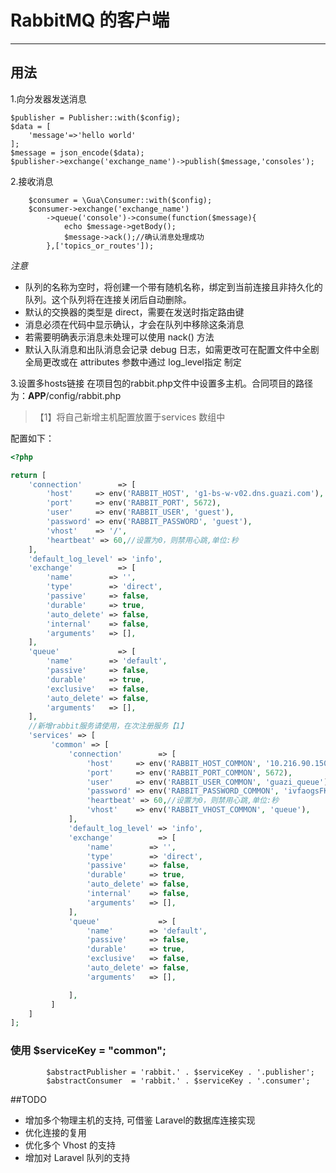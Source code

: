 # RabbitMQ 的客户端
---
用法
----
1.向分发器发送消息

    $publisher = Publisher::with($config);
    $data = [
        'message'=>'hello world'
    ];
    $message = json_encode($data);
    $publisher->exchange('exchange_name')->publish($message,'consoles');
2.接收消息

        $consumer = \Gua\Consumer::with($config);
        $consumer->exchange('exchange_name')
            ->queue('console')->consume(function($message){
                echo $message->getBody();
                $message->ack();//确认消息处理成功
            },['topics_or_routes']);

*注意*  
* 队列的名称为空时，将创建一个带有随机名称，绑定到当前连接且非持久化的队列。这个队列将在连接关闭后自动删除。
* 默认的交换器的类型是 direct，需要在发送时指定路由键
* 消息必须在代码中显示确认，才会在队列中移除这条消息
* 若需要明确表示消息未处理可以使用 nack() 方法
* 默认入队消息和出队消息会记录 debug 日志，如需更改可在配置文件中全剧全局更改或在 attributes 参数中通过 log_level指定 制定

3.设置多hosts链接
在项目包的rabbit.php文件中设置多主机。合同项目的路径为：__APP__/config/rabbit.php
> 【1】将自己新增主机配置放置于services 数组中

配置如下：

```php
<?php

return [
    'connection'        => [
        'host'     => env('RABBIT_HOST', 'g1-bs-w-v02.dns.guazi.com'),
        'port'     => env('RABBIT_PORT', 5672),
        'user'     => env('RABBIT_USER', 'guest'),
        'password' => env('RABBIT_PASSWORD', 'guest'),
        'vhost'    => '/',
        'heartbeat' => 60,//设置为0，则禁用心跳,单位:秒
    ],
    'default_log_level' => 'info',
    'exchange'          => [
        'name'        => '',
        'type'        => 'direct',
        'passive'     => false,
        'durable'     => true,
        'auto_delete' => false,
        'internal'    => false,
        'arguments'   => [],
    ],
    'queue'             => [
        'name'        => 'default',
        'passive'     => false,
        'durable'     => true,
        'exclusive'   => false,
        'auto_delete' => false,
        'arguments'   => [],
    ],
    //新增rabbit服务请使用，在次注册服务【1】
    'services' => [
         'common' => [
             'connection'        => [
                 'host'     => env('RABBIT_HOST_COMMON', '10.216.90.150'),
                 'port'     => env('RABBIT_PORT_COMMON', 5672),
                 'user'     => env('RABBIT_USER_COMMON', 'guazi_queue'),
                 'password' => env('RABBIT_PASSWORD_COMMON', 'ivfaogsFKdAJN3Noyend1zG0wlPbqsKn'),
                 'heartbeat' => 60,//设置为0，则禁用心跳,单位:秒
                 'vhost'    => env('RABBIT_VHOST_COMMON', 'queue'),
             ],
             'default_log_level' => 'info',
             'exchange'          => [
                 'name'        => '',
                 'type'        => 'direct',
                 'passive'     => false,
                 'durable'     => true,
                 'auto_delete' => false,
                 'internal'    => false,
                 'arguments'   => [],
             ],
             'queue'             => [
                 'name'        => 'default',
                 'passive'     => false,
                 'durable'     => true,
                 'exclusive'   => false,
                 'auto_delete' => false,
                 'arguments'   => [],

             ],
         ]
    ]
];
```
### 使用 $serviceKey = "common";
            $abstractPublisher = 'rabbit.' . $serviceKey . '.publisher';
            $abstractConsumer  = 'rabbit.' . $serviceKey . '.consumer';
##TODO

* 增加多个物理主机的支持, 可借鉴 Laravel的数据库连接实现
* 优化连接的复用
* 优化多个 Vhost 的支持
* 增加对 Laravel 队列的支持
